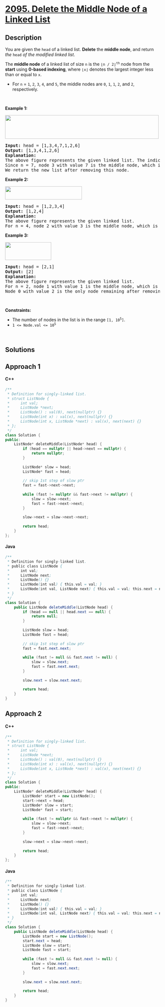 # [2095. Delete the Middle Node of a Linked List](https://leetcode.com/problems/delete-the-middle-node-of-a-linked-list)

## Description

<p>You are given the <code>head</code> of a linked list. <strong>Delete</strong> the <strong>middle node</strong>, and return <em>the</em> <code>head</code> <em>of the modified linked list</em>.</p>

<p>The <strong>middle node</strong> of a linked list of size <code>n</code> is the <code>&lfloor;n / 2&rfloor;<sup>th</sup></code> node from the <b>start</b> using <strong>0-based indexing</strong>, where <code>&lfloor;x&rfloor;</code> denotes the largest integer less than or equal to <code>x</code>.</p>

<ul>
    <li>For <code>n</code> = <code>1</code>, <code>2</code>, <code>3</code>, <code>4</code>, and <code>5</code>, the middle nodes are <code>0</code>, <code>1</code>, <code>1</code>, <code>2</code>, and <code>2</code>, respectively.</li>
</ul>

<p>&nbsp;</p>
<p><strong class="example">Example 1:</strong></p>
<img alt="" src="https://fastly.jsdelivr.net/gh/doocs/leetcode@main/solution/2000-2099/2095.Delete%20the%20Middle%20Node%20of%20a%20Linked%20List/images/eg1drawio.png" style="width: 500px; height: 77px;" />
<pre>
<strong>Input:</strong> head = [1,3,4,7,1,2,6]
<strong>Output:</strong> [1,3,4,1,2,6]
<strong>Explanation:</strong>
The above figure represents the given linked list. The indices of the nodes are written below.
Since n = 7, node 3 with value 7 is the middle node, which is marked in red.
We return the new list after removing this node. 
</pre>

<p><strong class="example">Example 2:</strong></p>
<img alt="" src="https://fastly.jsdelivr.net/gh/doocs/leetcode@main/solution/2000-2099/2095.Delete%20the%20Middle%20Node%20of%20a%20Linked%20List/images/eg2drawio.png" style="width: 250px; height: 43px;" />
<pre>
<strong>Input:</strong> head = [1,2,3,4]
<strong>Output:</strong> [1,2,4]
<strong>Explanation:</strong>
The above figure represents the given linked list.
For n = 4, node 2 with value 3 is the middle node, which is marked in red.
</pre>

<p><strong class="example">Example 3:</strong></p>
<img alt="" src="https://fastly.jsdelivr.net/gh/doocs/leetcode@main/solution/2000-2099/2095.Delete%20the%20Middle%20Node%20of%20a%20Linked%20List/images/eg3drawio.png" style="width: 150px; height: 58px;" />
<pre>
<strong>Input:</strong> head = [2,1]
<strong>Output:</strong> [2]
<strong>Explanation:</strong>
The above figure represents the given linked list.
For n = 2, node 1 with value 1 is the middle node, which is marked in red.
Node 0 with value 2 is the only node remaining after removing node 1.</pre>

<p>&nbsp;</p>
<p><strong>Constraints:</strong></p>

<ul>
    <li>The number of nodes in the list is in the range <code>[1, 10<sup>5</sup>]</code>.</li>
    <li><code>1 &lt;= Node.val &lt;= 10<sup>5</sup></code></li>
</ul>
<p>&nbsp;</p>

## Solutions

## **Approach 1**

<!-- tabs:start -->

#### C++

```cpp
/**
 * Definition for singly-linked list.
 * struct ListNode {
 *     int val;
 *     ListNode *next;
 *     ListNode() : val(0), next(nullptr) {}
 *     ListNode(int x) : val(x), next(nullptr) {}
 *     ListNode(int x, ListNode *next) : val(x), next(next) {}
 * };
 */
class Solution {
public:
    ListNode* deleteMiddle(ListNode* head) {
        if (head == nullptr || head->next == nullptr) {
            return nullptr;
        }
        
        ListNode* slow = head;
        ListNode* fast = head;
        
        // skip 1st step of slow ptr
        fast = fast->next->next;
        
        while (fast != nullptr && fast->next != nullptr) {
            slow = slow->next;
            fast = fast->next->next;
        }
        
        slow->next = slow->next->next;
        
        return head;
    }
};
```

#### Java

```java
/**
 * Definition for singly-linked list.
 * public class ListNode {
 *     int val;
 *     ListNode next;
 *     ListNode() {}
 *     ListNode(int val) { this.val = val; }
 *     ListNode(int val, ListNode next) { this.val = val; this.next = next; }
 * }
 */
class Solution {
    public ListNode deleteMiddle(ListNode head) {
        if (head == null || head.next == null) {
            return null;
        }
        
        ListNode slow = head;
        ListNode fast = head;
        
        // skip 1st step of slow ptr
        fast = fast.next.next;
        
        while (fast != null && fast.next != null) {
            slow = slow.next;
            fast = fast.next.next;
        }
        
        slow.next = slow.next.next;
        
        return head;
    }
}
```

<!-- tabs:end -->

## **Approach 2**

<!-- tabs:start -->

#### C++

```cpp
/**
 * Definition for singly-linked list.
 * struct ListNode {
 *     int val;
 *     ListNode *next;
 *     ListNode() : val(0), next(nullptr) {}
 *     ListNode(int x) : val(x), next(nullptr) {}
 *     ListNode(int x, ListNode *next) : val(x), next(next) {}
 * };
 */
class Solution {
public:
    ListNode* deleteMiddle(ListNode* head) {
        ListNode* start = new ListNode();
        start->next = head;
        ListNode* slow = start;
        ListNode* fast = start;
        
        while (fast != nullptr && fast->next != nullptr) {
            slow = slow->next;
            fast = fast->next->next;
        }
        
        slow->next = slow->next->next;
        
        return head;
    }
};
```

#### Java

```java
/**
 * Definition for singly-linked list.
 * public class ListNode {
 *     int val;
 *     ListNode next;
 *     ListNode() {}
 *     ListNode(int val) { this.val = val; }
 *     ListNode(int val, ListNode next) { this.val = val; this.next = next; }
 * }
 */
class Solution {
    public ListNode deleteMiddle(ListNode head) {
        ListNode start = new ListNode();
        start.next = head;
        ListNode slow = start;
        ListNode fast = start;
        
        while (fast != null && fast.next != null) {
            slow = slow.next;
            fast = fast.next.next;
        }
        
        slow.next = slow.next.next;
        
        return head;
    }
}
```

<!-- tabs:end -->